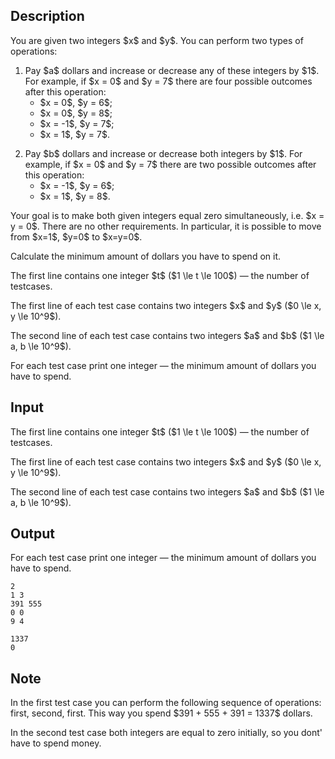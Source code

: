 ## Description

<div><p>You are given two integers $x$ and $y$. You can perform two types of operations: </p><ol> <li> Pay $a$ dollars and increase or decrease any of these integers by $1$. For example, if $x = 0$ and $y = 7$ there are four possible outcomes after this operation: <ul> <li> $x = 0$, $y = 6$; </li><li> $x = 0$, $y = 8$; </li><li> $x = -1$, $y = 7$; </li><li> $x = 1$, $y = 7$. </li></ul><p> </p></li><li> Pay $b$ dollars and increase or decrease both integers by $1$. For example, if $x = 0$ and $y = 7$ there are two possible outcomes after this operation: <ul> <li> $x = -1$, $y = 6$; </li><li> $x = 1$, $y = 8$. </li></ul> </li></ol><p>Your goal is to make both given integers equal zero simultaneously, i.e. $x = y = 0$. There are no other requirements. In particular, it is possible to move from $x=1$, $y=0$ to $x=y=0$.</p><p>Calculate the minimum amount of dollars you have to spend on it.</p></div><div class="input-specification"><p>The first line contains one integer $t$ ($1 \le t \le 100$)&nbsp;— the number of testcases.</p><p>The first line of each test case contains two integers $x$ and $y$ ($0 \le x, y \le 10^9$).</p><p>The second line of each test case contains two integers $a$ and $b$ ($1 \le a, b \le 10^9$).</p></div><div class="output-specification"><p>For each test case print one integer&nbsp;— the minimum amount of dollars you have to spend.</p></div>

## Input

<p>The first line contains one integer $t$ ($1 \le t \le 100$)&nbsp;— the number of testcases.</p><p>The first line of each test case contains two integers $x$ and $y$ ($0 \le x, y \le 10^9$).</p><p>The second line of each test case contains two integers $a$ and $b$ ($1 \le a, b \le 10^9$).</p>

## Output

<p>For each test case print one integer&nbsp;— the minimum amount of dollars you have to spend.</p>





```input1
2
1 3
391 555
0 0
9 4
```




```output1
1337
0
```



## Note

<p>In the first test case you can perform the following sequence of operations: first, second, first. This way you spend $391 + 555 + 391 = 1337$ dollars.</p><p>In the second test case both integers are equal to zero initially, so you dont' have to spend money.</p>
